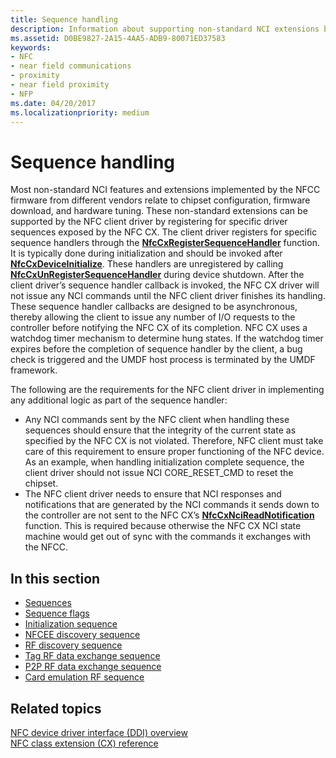 ```yaml
---
title: Sequence handling
description: Information about supporting non-standard NCI extensions by registering specific driver sequences exposed by the NFC CX.
ms.assetid: D0BE9827-2A15-4AA5-ADB9-80071ED37583
keywords:
- NFC
- near field communications
- proximity
- near field proximity
- NFP
ms.date: 04/20/2017
ms.localizationpriority: medium
---
```


# Sequence handling


Most non-standard NCI features and extensions implemented by the NFCC firmware from different vendors relate to chipset configuration, firmware download, and hardware tuning. These non-standard extensions can be supported by the NFC client driver by registering for specific driver sequences exposed by the NFC CX. The client driver registers for specific sequence handlers through the [**NfcCxRegisterSequenceHandler**](https://msdn.microsoft.com/library/windows/hardware/dn905614) function. It is typically done during initialization and should be invoked after [**NfcCxDeviceInitialize**](https://msdn.microsoft.com/library/windows/hardware/dn905611). These handlers are unregistered by calling [**NfcCxUnRegisterSequenceHandler**](https://msdn.microsoft.com/library/windows/hardware/dn905617) during device shutdown. After the client driver’s sequence handler callback is invoked, the NFC CX driver will not issue any NCI commands until the NFC client driver finishes its handling. These sequence handler callbacks are designed to be asynchronous, thereby allowing the client to issue any number of I/O requests to the controller before notifying the NFC CX of its completion. NFC CX uses a watchdog timer mechanism to determine hung states. If the watchdog timer expires before the completion of sequence handler by the client, a bug check is triggered and the UMDF host process is terminated by the UMDF framework.

The following are the requirements for the NFC client driver in implementing any additional logic as part of the sequence handler:

-   Any NCI commands sent by the NFC client when handling these sequences should ensure that the integrity of the current state as specified by the NFC CX is not violated. Therefore, NFC client must take care of this requirement to ensure proper functioning of the NFC device. As an example, when handling initialization complete sequence, the client driver should not issue NCI CORE\_RESET\_CMD to reset the chipset.
-   The NFC client driver needs to ensure that NCI responses and notifications that are generated by the NCI commands it sends down to the controller are not sent to the NFC CX’s [**NfcCxNciReadNotification**](https://msdn.microsoft.com/library/windows/hardware/dn905613) function. This is required because otherwise the NFC CX NCI state machine would get out of sync with the commands it exchanges with the NFCC.

## In this section


-   [Sequences](sequences.md)
-   [Sequence flags](sequence-flags.md)
-   [Initialization sequence](initialization-sequence.md)
-   [NFCEE discovery sequence](nfcee-discovery-sequence.md)
-   [RF discovery sequence](rf-discovery-sequence.md)
-   [Tag RF data exchange sequence](tag-rf-data-exchange-sequence.md)
-   [P2P RF data exchange sequence](p2p-rf-data-exchange-sequence.md)
-   [Card emulation RF sequence](card-emulation-rf-sequence.md)

 

 
## Related topics
[NFC device driver interface (DDI) overview](https://msdn.microsoft.com/library/windows/hardware/mt715815)  
[NFC class extension (CX) reference](https://msdn.microsoft.com/library/windows/hardware/dn905536)  
